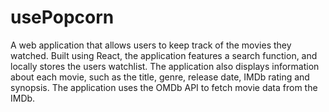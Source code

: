 # usePopcorn
A web application that allows users to keep track of the movies they
watched. Built using React, the application features a search function, and
locally stores the users watchlist. The application also displays
information about each movie, such as the title, genre, release date, IMDb
rating and synopsis. The application uses the OMDb API to fetch movie
data from the IMDb.

